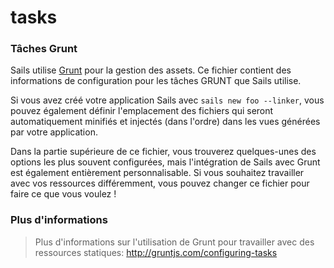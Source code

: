 # tasks
### Tâches Grunt

Sails utilise [Grunt](http://gruntjs.com) pour la gestion des assets. Ce fichier contient des informations de configuration pour les tâches GRUNT que Sails utilise.

Si vous avez créé votre application Sails avec `sails new foo --linker`, vous pouvez également définir l'emplacement des fichiers qui seront automatiquement minifiés et injectés (dans l'ordre) dans les vues générées par votre application.

Dans la partie supérieure de ce fichier, vous trouverez quelques-unes des options les plus souvent configurées, mais l'intégration de Sails avec Grunt est également entièrement personnalisable. Si vous souhaitez travailler avec vos ressources différemment, vous pouvez changer ce fichier pour faire ce que vous voulez !

### Plus d'informations
> Plus d'informations sur l'utilisation de Grunt pour travailler avec des ressources statiques: http://gruntjs.com/configuring-tasks


<docmeta name="displayName" value="tasks">

